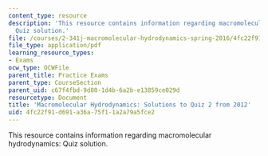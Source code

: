 ```yaml
---
content_type: resource
description: 'This resource contains information regarding macromolecular hydrodynamics:
  Quiz solution.'
file: /courses/2-341j-macromolecular-hydrodynamics-spring-2016/4fc22f91d691a36a75f11a2a79a5fce2_MIT2_341JS16_2012Quiz2_sol.pdf
file_type: application/pdf
learning_resource_types:
- Exams
ocw_type: OCWFile
parent_title: Practice Exams
parent_type: CourseSection
parent_uid: c67f4fbd-9d80-1d4b-6a2b-e13859ce029d
resourcetype: Document
title: 'Macromolecular Hydrodynamics: Solutions to Quiz 2 from 2012'
uid: 4fc22f91-d691-a36a-75f1-1a2a79a5fce2
---
```

This resource contains information regarding macromolecular hydrodynamics: Quiz solution.

